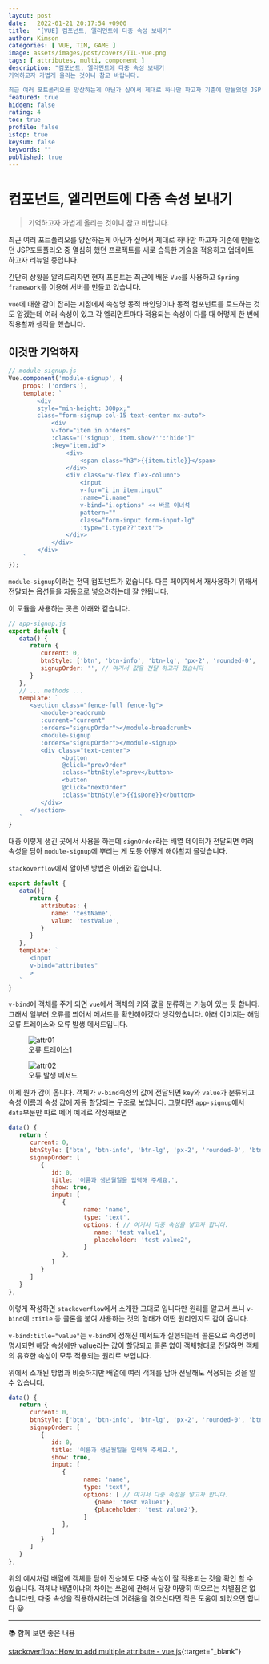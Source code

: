 ```yaml
---
layout: post
date:   2022-01-21 20:17:54 +0900
title:  "[VUE] 컴포넌트, 엘리먼트에 다중 속성 보내기"
author: Kimson
categories: [ VUE, TIM, GAME ]
image: assets/images/post/covers/TIL-vue.png
tags: [ attributes, multi, component ]
description: "컴포넌트, 엘리먼트에 다중 속성 보내기
기억하고자 가볍게 올리는 것이니 참고 바랍니다.

최근 여러 포트폴리오를 양산하는게 아닌가 싶어서 제대로 하나만 파고자 기존에 만들었던 JSP포트폴리오 중 열심히 했던 프로젝트를 새로 습득한 기술을 적용하고 업데이트 하고자 리뉴얼 중입니다."
featured: true
hidden: false
rating: 4
toc: true
profile: false
istop: true
keysum: false
keywords: ""
published: true
---
```


# 컴포넌트, 엘리먼트에 다중 속성 보내기

> 기억하고자 가볍게 올리는 것이니 참고 바랍니다.

최근 여러 포트폴리오를 양산하는게 아닌가 싶어서 제대로 하나만 파고자 기존에 만들었던 JSP포트폴리오 중 열심히 했던 프로젝트를 새로 습득한 기술을 적용하고 업데이트 하고자 리뉴얼 중입니다.

간단히 상황을 알려드리자면 현재 프론트는 최근에 배운 `Vue`를 사용하고 `Spring framework`를 이용해 서버를 만들고 있습니다.

`vue`에 대한 감이 잡히는 시점에서 속성명 동적 바인딩이나 동적 컴포넌트를 로드하는 것도 알겠는데 여러 속성이 있고 각 엘리먼트마다 적용되는 속성이 다를 때 어떻게 한 번에 적용할까 생각을 했습니다.

## 이것만 기억하자

```javascript
// module-signup.js
Vue.component('module-signup', {
    props: ['orders'],
    template: `
        <div
        style="min-height: 300px;"
        class="form-signup col-15 text-center mx-auto">
            <div
            v-for="item in orders"
            :class="['signup', item.show?'':'hide']"
            :key="item.id">
                <div>
                    <span class="h3">{{item.title}}</span>
                </div>
                <div class="w-flex flex-column">
                    <input
                    v-for="i in item.input"
                    :name="i.name"
                    v-bind="i.options" << 바로 이녀석
                    pattern=""
                    class="form-input form-input-lg"
                    :type="i.type??'text'">
                </div>
            </div>
        </div>
    `
});
```

`module-signup`이라는 전역 컴포넌트가 있습니다. 다른 페이지에서 재사용하기 위해서 전달되는 옵션들을 자동으로 넣으려하는데 잘 안됩니다.

이 모듈을 사용하는 곳은 아래와 같습니다.

```javascript
// app-signup.js
export default {
   data() {
      return {
         current: 0,
         btnStyle: ['btn', 'btn-info', 'btn-lg', 'px-2', 'rounded-0', 'btn btn-info', 'btn-lg', 'px-2', 'rounded-0'],
         signupOrder: '', // 여기서 값을 전달 하고자 했습니다
      }
   },
   // ... methods ...
   template: `
      <section class="fence-full fence-lg">
         <module-breadcrumb
         :current="current"
         :orders="signupOrder"></module-breadcrumb>
         <module-signup
         :orders="signupOrder"></module-signup>
         <div class="text-center">
               <button
               @click="prevOrder"
               :class="btnStyle">prev</button>
               <button
               @click="nextOrder"
               :class="btnStyle">{{isDone}}</button>
         </div>
      </section>
   `
}
```

대충 이렇게 생긴 곳에서 사용을 하는데 `signOrder`라는 배열 데이터가 전달되면 여러 속성을 담아 `module-signup`에 뿌리는 게 도통 어떻게 해야할지 몰랐습니다.

`stackoverflow`에서 알아낸 방법은 아래와 같습니다.

```javascript
export default {
   data(){
      return {
         attributes: {
            name: 'testName',
            value: 'testValue',
         }
      }
   },
   template: `
      <input
      v-bind="attributes"
      >
   `
}
```

`v-bind`에 객체를 주게 되면 `vue`에서 객체의 키와 값을 분류하는 기능이 있는 듯 합니다. 그래서 일부러 오류를 띄어서 메서드를 확인해야겠다 생각했습니다. 아래 이미지는 해당 오류 트레이스와 오류 발생 메서드입니다.

<figure class="text-center">
<span class="w-inline-block">
   <img class="w-100" src="{{site.baseurl}}/assets/images/post/vue/attributes/attrs01.png" alt="attr01" title="attr01">
   <figcaption>오류 트레이스1</figcaption>
</span>
</figure>

<figure class="text-center">
<span class="w-inline-block">
   <img class="w-100" src="{{site.baseurl}}/assets/images/post/vue/attributes/attrs02.png" alt="attr02" title="attr02">
   <figcaption>오류 발생 메서드</figcaption>
</span>
</figure>

이제 뭔가 감이 옵니다. 객체가 `v-bind`속성의 값에 전달되면 `key`와 `value`가 분류되고 속성 이름과 속성 값에 자동 할당되는 구조로 보입니다. 그렇다면 `app-signup`에서 `data`부분만 따로 떼어 예제로 작성해보면

```javascript
data() {
   return {
      current: 0,
      btnStyle: ['btn', 'btn-info', 'btn-lg', 'px-2', 'rounded-0', 'btn btn-info', 'btn-lg', 'px-2', 'rounded-0'],
      signupOrder: [
         {
            id: 0,
            title: '이름과 생년월일을 입력해 주세요.',
            show: true,
            input: [
               {
                     name: 'name',
                     type: 'text',
                     options: { // 여기서 다중 속성을 넣고자 합니다.
                        name: 'test value1',
                        placeholder: 'test value2',
                     }
               }, 
            ]
         }
      ]
   }
},
```

이렇게 작성하면 `stackoverflow`에서 소개한 그대로 입니다만 원리를 알고서 쓰니 `v-bind`에 `:title` 등 콜론을 붙여 사용하는 것의 형태가 어떤 원리인지도 감이 옵니다.

`v-bind:title="value"`는 `v-bind`에 정해진 메서드가 실행되는데 콜론으로 속성명이 명시되면 해당 속성에만 value라는 값이 할당되고 콜론 없이 객체형태로 전달하면 객체의 유효한 속성이 모두 적용되는 원리로 보입니다.

위에서 소개된 방법과 비슷하지만 배열에 여러 객체를 담아 전달해도 적용되는 것을 알 수 있습니다.

```javascript
data() {
   return {
      current: 0,
      btnStyle: ['btn', 'btn-info', 'btn-lg', 'px-2', 'rounded-0', 'btn btn-info', 'btn-lg', 'px-2', 'rounded-0'],
      signupOrder: [
         {
            id: 0,
            title: '이름과 생년월일을 입력해 주세요.',
            show: true,
            input: [
               {
                     name: 'name',
                     type: 'text',
                     options: [ // 여기서 다중 속성을 넣고자 합니다.
                        {name: 'test value1'},
                        {placeholder: 'test value2'},
                     ]
               }, 
            ]
         }
      ]
   }
},
```

위의 예시처럼 배열에 객체를 담아 전송해도 다중 속성이 잘 적용되는 것을 확인 할 수 있습니다. 객체냐 배열이냐의 차이는 쓰임에 관해서 당장 마땅히 떠오르는 차별점은 없습니다만, 다중 속성을 적용하시려는데 어려움을 겪으신다면 작은 도움이 되었으면 합니다 😀

-----

📚 함께 보면 좋은 내용

[stackoverflow::How to add multiple attribute - vue.js](https://stackoverflow.com/questions/46741537/how-to-add-multiple-attribute-vue-js){:target="_blank"}